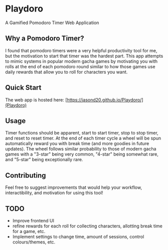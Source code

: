 # Playdoro
 A Gamified Pomodoro Timer Web Application

## Why a Pomodoro Timer?
I found that pomodoro timers were a very helpful productivity tool for me, but the motivation to start that timer was the hardest part.
This app attempts to mimic systems in popular modern gacha games by motivating you with rolls at the end of each pomodoro round similar to how those games use daily rewards that allow you to roll for characters you want.

## Quick Start
The web app is hosted here: [https://jasond20.github.io/Playdoro/](Playdoro)

## Usage
Timer functions should be apparent, start to start timer, stop to stop timer, and reset to reset timer.
At the end of each timer cycle a wheel will be spun automatically reward you with break time (and more goodies in future updates).
The wheel follows similar probability to those of modern gacha games with a "3-star" being very common, "4-star" being somewhat rare, and "5-star" being exceptionally rare.

## Contributing
Feel free to suggest improvements that would help your workflow, interactibility, and motivation for using this tool!

## TODO
- Improve frontend UI
- refine rewards for each roll for collecting characters, allotting break time for a game, etc.
- Implement settings to change time, amount of sessions, control colours/themes, etc.
